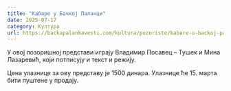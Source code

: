 ```yaml
---
title: "Кабаре у Бачкој Паланци"
date: 2025-07-17
category: Култура
url: https://backapalankavesti.com/kultura/pozoriste/kabare-u-backoj-palanci/
---
```


У овој позоришној представи играју Владимир Посавец – Тушек и Мина Лазаревић, који потписују и текст и режију.

Цена улазнице за ову представу је 1500 динара. Улазнице ће 15. марта бити пуштене у продају.
